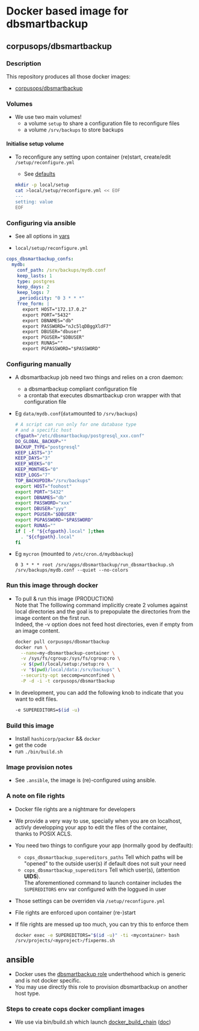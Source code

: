 # Docker based image for dbsmartbackup

## corpusops/dbsmartbackup
### Description

This repository produces all those docker images:
- [corpusops/dbsmartbackup](https://hub.docker.com/r/corpusops/dbsmartbackup/)

### Volumes
- We use two main volumes!
    - a volume ``setup`` to share a configuration file to reconfigure files
    - a volume ``/srv/backups`` to store backups

#### Initialise setup volume
- To reconfigure any setting upon container (re)start, create/edit ``/setup/reconfigure.yml``
    - See [defaults](.ansible/roles/dbsmartbackup/defaults/main.yml)

    ```sh
    mkdir -p local/setup
    cat >local/setup/reconfigure.yml << EOF
    ---
    setting: value
    EOF
    ```

### Configuring via ansible

- See all options in [vars](.ansible/playbooks/roles/dbsmartbackup_vars/defaults/main.yml)

- ``local/setup/reconfigure.yml``

```yaml
cops_dbsmartbackup_confs:
  mydb:
    conf_path: /srv/backups/mydb.conf
    keep_lasts: 1
    type: postgres
    keep_days: 2
    keep_logs: 7
    _periodicity: "0 3 * * *"
    free_form: |
      export HOST="172.17.0.2"
      export PORT="5432"
      export DBNAMES="db"
      export PASSWORD="nJc5lqDBggXldF7"
      export DBUSER="dbuser"
      export PGUSER="$DBUSER"
      export RUNAS=""
      export PGPASSWORD="$PASSWORD"
```

### Configuring manually

- A dbsmartbackup job need two things and relies on a cron daemon:
    - a dbsmartbackup compliant configuration file
    - a crontab that executes dbsmartbackup cron wrapper with that configuration file

- Eg ``data/mydb.conf``(``data``mounted to ``/srv/backups``)
    ```sh
  # A script can run only for one database type
  # and a specific host
  cfgpath="/etc/dbsmartbackup/postgresql_xxx.conf"
  DO_GLOBAL_BACKUP=""
  BACKUP_TYPE="postgresql"
  KEEP_LASTS="3"
  KEEP_DAYS="3"
  KEEP_WEEKS="0"
  KEEP_MONTHES="0"
  KEEP_LOGS="7"
  TOP_BACKUPDIR="/srv/backups"
  export HOST="foohost"
  export PORT="5432"
  export DBNAMES="db"
  export PASSWORD="xxx"
  export DBUSER="yyy"
  export PGUSER="$DBUSER"
  export PGPASSWORD="$PASSWORD"
  export RUNAS=""
  if [ -f "${cfgpath}.local" ];then
      . "${cfgpath}.local"
  fi
    ```

- Eg ``mycron`` (mounted to ``/etc/cron.d/mydbbackup``)
    ```crontab
  0 3 * * * root /srv/apps/dbsmartbackup/run_dbsmartbackup.sh /srv/backups/mydb.conf --quiet --no-colors
    ```

### Run this image through docker
- To pull & run this image (PRODUCTION) <br/>
  Note that The folllowing command implicitly create 2 volumes against local directories and the goal
  is to prepopulate the directories from the image content on the first run.<br/>
  Indeed, the -v option does not feed host directories, even if empty from an image content.

    ```sh
    docker pull corpusops/dbsmartbackup
    docker run \
      --name=my-dbsmartbackup-container \
      -v /sys/fs/cgroup:/sys/fs/cgroup:ro \
      -v $(pwd)/local/setup:/setup:ro \
      -v "$(pwd)/local/data:/srv/backups" \
      --security-opt seccomp=unconfined \
      -P -d -i -t corpusops/dbsmartbackup
    ```

- In development, you can add the following knob to indicate that you want to
  edit files.

    ```sh
    -e SUPEREDITORS=$(id -u)
    ```

### Build this image
- Install ``hashicorp/packer`` && ``docker``
- get the code
- run ``./bin/build.sh``

### Image provision notes
- See ``.ansible``, the image is (re)-configured using ansible.

### A note on file rights
- Docker file rights are a nightmare for developers
- We provide a very way to use, specially when you are on localhost,<br/>
  activly developping  your app to edit the files of the container,<br/>
  thanks to POSIX ACLS.
- You need two things to configure your app (normally good by dedfault):
    - ``cops_dbsmartbackup_supereditors_paths`` Tell which paths will be "opened" to the outside user(s) if default does not suit your need
    - ``cops_dbsmartbackup_supereditors`` Tell which user(s), (attention **UIDS**).<br/>
      The aforementioned command to launch container includes the ``SUPEREDITORS`` env var configured with the loggued in user
- Those settings can be overriden via ``/setup/reconfigure.yml``
- File rights are enforced upon container (re-)start
- If file rights are messed up too much, you can try this to enforce them

    ```sh
    docker exec -e SUPEREDITORS="$(id -u)" -ti <mycontainer> bash
    /srv/projects/<myproject>/fixperms.sh
    ```

## ansible
- Docker uses the [dbsmartbackup role](.ansible/roles/dbsmartbackup) underthehood which
  is generic and is not docker specific.
- You may use directly this role to provision dbsmartbackup on another host type.

### Steps to create cops docker compliant images
- We use via  bin/build.sh which launch [docker_build_chain](https://github.com/corpusops/corpusops.bootstrap/blob/master/hacking/docker_build_chain.py) ([doc](https://github.com/corpusops/corpusops.bootstrap/blob/master/doc/docker_build_chain.md#sumup-steps-to-create-corpusops-docker-compliant-images))



